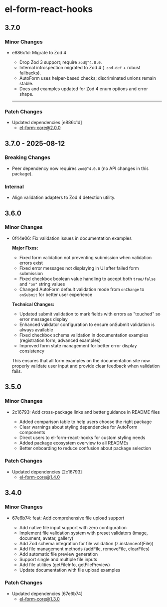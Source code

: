 # el-form-react-hooks

## 3.7.0

### Minor Changes

- e886c1d: Migrate to Zod 4

  - Drop Zod 3 support; require `zod@^4.0.0`.
  - Internal introspection migrated to Zod 4 (`_zod.def` + robust fallbacks).
  - AutoForm uses helper-based checks; discriminated unions remain stable.
  - Docs and examples updated for Zod 4 enum options and error shape.

  ***

### Patch Changes

- Updated dependencies [e886c1d]
  - el-form-core@2.0.0

## 3.7.0 - 2025-08-12

### Breaking Changes

- Peer dependency now requires `zod@^4.0.0` (no API changes in this package).

### Internal

- Align validation adapters to Zod 4 detection utility.

## 3.6.0

### Minor Changes

- 0f44e06: Fix validation issues in documentation examples

  **Major Fixes:**

  - Fixed form validation not preventing submission when validation errors exist
  - Fixed error messages not displaying in UI after failed form submission
  - Fixed checkbox boolean value handling to accept both `true/false` and `"on"` string values
  - Changed AutoForm default validation mode from `onChange` to `onSubmit` for better user experience

  **Technical Changes:**

  - Updated submit validation to mark fields with errors as "touched" so error messages display
  - Enhanced validator configuration to ensure onSubmit validation is always available
  - Fixed checkbox schema validation in documentation examples (registration form, advanced examples)
  - Improved form state management for better error display consistency

  This ensures that all form examples on the documentation site now properly validate user input and provide clear feedback when validation fails.

## 3.5.0

### Minor Changes

- 2c16793: Add cross-package links and better guidance in README files

  - Added comparison table to help users choose the right package
  - Clear warnings about styling dependencies for AutoForm components
  - Direct users to el-form-react-hooks for custom styling needs
  - Added package ecosystem overview to all READMEs
  - Better onboarding to reduce confusion about package selection

### Patch Changes

- Updated dependencies [2c16793]
  - el-form-core@1.4.0

## 3.4.0

### Minor Changes

- 67e6b74: feat: Add comprehensive file upload support

  - Add native file input support with zero configuration
  - Implement file validation system with preset validators (image, document, avatar, gallery)
  - Add Zod schema integration for file validation (z.instanceof(File))
  - Add file management methods (addFile, removeFile, clearFiles)
  - Add automatic file preview generation
  - Support single and multiple file inputs
  - Add file utilities (getFileInfo, getFilePreview)
  - Update documentation with file upload examples

### Patch Changes

- Updated dependencies [67e6b74]
  - el-form-core@1.3.0
